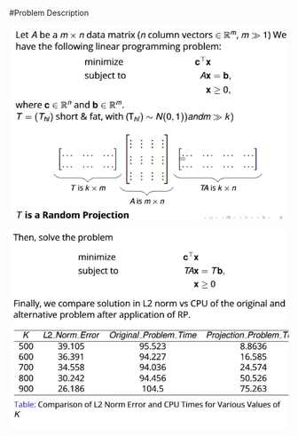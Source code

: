 #Problem Description

![Description of Image 1](reports/figures/1.jpg)

![Description of Image 2](reports/figures/2.jpg)
![Description of Image 3](reports/figures/3.jpg)

